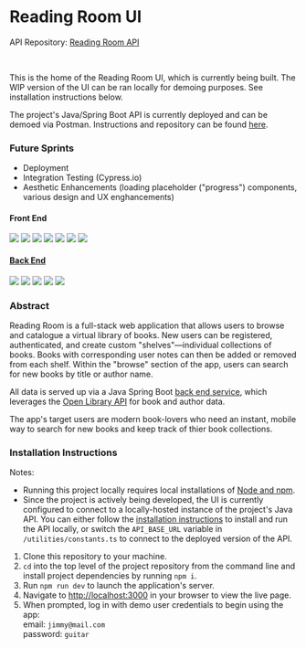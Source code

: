 # Reading Room UI

API Repository: [Reading Room API](https://github.com/sam-rice/reading-room-api)

<br />

This is the home of the Reading Room UI, which is currently being built. The WIP version of the UI can be ran locally for demoing purposes. See installation instructions below.

The project's Java/Spring Boot API is currently deployed and can be demoed via Postman. Instructions and repository can be found [here](https://github.com/sam-rice/reading-room-api?tab=readme-ov-file#local-setup-instructions).

### Future Sprints

- Deployment
- Integration Testing (Cypress.io)
- Aesthetic Enhancements (loading placeholder ("progress") components, various design and UX enghancements)

#### Front End

<p align="left">
  <img src="https://img.shields.io/badge/TypeScript-007ACC?style=for-the-badge&logo=typescript&logoColor=white" />
  <img src="https://img.shields.io/badge/React-20232A?style=for-the-badge&logo=react&logoColor=61DAFB" />
  <img src="https://img.shields.io/badge/Next.js-000000?style=for-the-badge&logo=next.js&logoColor=white" />
  <img src="https://img.shields.io/badge/Tailwind_CSS-38B2AC?style=for-the-badge&logo=tailwind-css&logoColor=white" />
  <img src="https://img.shields.io/badge/HTML5-E34F26?style=for-the-badge&logo=html5&logoColor=white" />
  <img src="https://img.shields.io/badge/prettier-1A2C34?style=for-the-badge&logo=prettier&logoColor=F7BA3E" />
  <img src="https://img.shields.io/badge/Figma-F24E1E?style=for-the-badge&logo=figma&logoColor=white" />
</p>

#### [Back End](https://github.com/sam-rice/reading-room-api)

<p align="left">
  <img src="https://img.shields.io/badge/Java-ED8B00?style=for-the-badge&logo=openjdk&logoColor=white" />
  <img src="https://img.shields.io/badge/Spring_Boot-6DB33F?style=for-the-badge&logo=spring&logoColor=white" />
  <img src="https://img.shields.io/badge/PostgreSQL-316192?style=for-the-badge&logo=postgresql&logoColor=white" />
  <img src="https://img.shields.io/badge/JUnit-ED8B00?style=for-the-badge&logoColor=white" />
  <img src="https://img.shields.io/badge/Heroku-430098?style=for-the-badge&logo=heroku&logoColor=white" />
</p>

### Abstract

Reading Room is a full-stack web application that allows users to browse and catalogue a virtual library of books. New users can be registered, authenticated, and create custom "shelves"—individual collections of books. Books with corresponding user notes can then be added or removed from each shelf. Within the "browse" section of the app, users can search for new books by title or author name.

All data is served up via a Java Spring Boot [back end service](https://github.com/sam-rice/reading-room-api), which leverages the [Open Library API](https://openlibrary.org/developers/api) for book and author data.

The app's target users are modern book-lovers who need an instant, mobile way to search for new books and keep track of thier book collections.

### Installation Instructions

Notes:

- Running this project locally requires local installations of [Node and npm](https://nodejs.org/en).
- Since the project is actively being developed, the UI is currently configured to connect to a locally-hosted instance of the project's Java API. You can either follow the [installation instructions](https://github.com/sam-rice/reading-room-api?tab=readme-ov-file#local-setup-instructions) to install and run the API locally, or switch the `API_BASE_URL` variable in `/utilities/constants.ts` to connect to the deployed version of the API.

1. Clone this repository to your machine.
2. `cd` into the top level of the project repository from the command line and install project dependencies by running `npm i`.
3. Run `npm run dev` to launch the application's server.
4. Navigate to [http://localhost:3000](http://localhost:3000) in your browser to view the live page.
5. When prompted, log in with demo user credentials to begin using the app:\
  email: `jimmy@mail.com`\
  password: `guitar`


